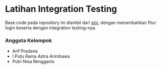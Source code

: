 # Latihan Integration Testing

Base code pada repository ini diambil dari [sini](https://github.com/TATANGDEV-x-KM6/day-to-day/tree/main/chapter-5/03_testing-with-prisma), dengan menambahkan fitur login beserta dengan integration testing-nya.

### Anggota Kelompok
- Arif Pradana
- I Putu Rama Astra Arimbawa
- Putri Nisa Rengganis
